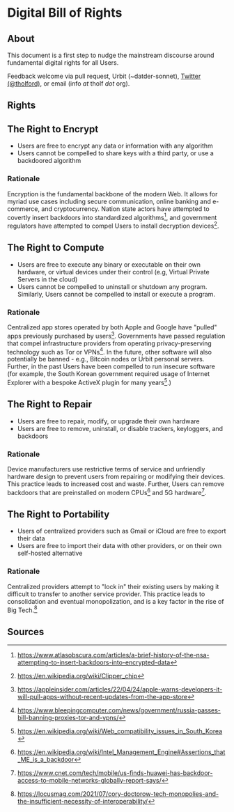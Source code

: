 # Digital Bill of Rights

## About

This document is a first step to nudge the mainstream discourse around fundamental digital rights for all Users.

Feedback welcome via pull request, Urbit (~datder-sonnet), [Twitter (@tholford)](https://twitter.com/@tholford), or email (info _at_ tholf _dot_ org).

## Rights

## The Right to Encrypt

- Users are free to encrypt any data or information with any algorithm
- Users cannot be compelled to share keys with a third party, or use a backdoored algorithm

### Rationale

Encryption is the fundamental backbone of the modern Web. It allows for myriad use cases including secure communication, online banking and e-commerce, and cryptocurrency. Nation state actors have attempted to covertly insert backdoors into standardized algorithms[^1], and government regulators have attempted to compel Users to install decryption devices[^2].

## The Right to Compute

- Users are free to execute any binary or executable on their own hardware, or virtual devices under their control (e.g, Virtual Private Servers in the cloud)
- Users cannot be compelled to uninstall or shutdown any program. Similarly, Users cannot be compelled to install or execute a program.

### Rationale

Centralized app stores operated by both Apple and Google have "pulled" apps previously purchased by users[^3]. Governments have passed regulation that compel infrastructure providers from operating privacy-preserving technology such as Tor or VPNs[^4]. In the future, other software will also potentially be banned - e.g., Bitcoin nodes or Urbit personal servers. Further, in the past Users have been compelled to run insecure software (for example, the South Korean government required usage of Internet Explorer with a bespoke ActiveX plugin for many years[^5].)

## The Right to Repair

- Users are free to repair, modify, or upgrade their own hardware
- Users are free to remove, uninstall, or disable trackers, keyloggers, and backdoors

### Rationale

Device manufacturers use restrictive terms of service and unfriendly hardware design to prevent users from repairing or modifying their devices. This practice leads to increased cost and waste. Further, Users can remove backdoors that are preinstalled on modern CPUs[^6] and 5G hardware[^7].

## The Right to Portability

- Users of centralized providers such as Gmail or iCloud are free to export their data
- Users are free to import their data with other providers, or on their own self-hosted alternative

### Rationale

Centralized providers attempt to "lock in" their existing users by making it difficult to transfer to another service provider. This practice leads to consolidation and eventual monopolization, and is a key factor in the rise of Big Tech.[^8]

## Sources

[^1]: https://www.atlasobscura.com/articles/a-brief-history-of-the-nsa-attempting-to-insert-backdoors-into-encrypted-data
[^2]: https://en.wikipedia.org/wiki/Clipper_chip
[^3]: https://appleinsider.com/articles/22/04/24/apple-warns-developers-it-will-pull-apps-without-recent-updates-from-the-app-store
[^4]: https://www.bleepingcomputer.com/news/government/russia-passes-bill-banning-proxies-tor-and-vpns/
[^5]: https://en.wikipedia.org/wiki/Web_compatibility_issues_in_South_Korea
[^6]: https://en.wikipedia.org/wiki/Intel_Management_Engine#Assertions_that_ME_is_a_backdoor
[^7]: https://www.cnet.com/tech/mobile/us-finds-huawei-has-backdoor-access-to-mobile-networks-globally-report-says/
[^8]: https://locusmag.com/2021/07/cory-doctorow-tech-monopolies-and-the-insufficient-necessity-of-interoperability/